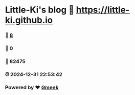 # Little-Ki's blog :link: https://little-ki.github.io 
### :page_facing_up: [8](https://little-ki.github.io/tag.html) 
### :speech_balloon: 0 
### :hibiscus: 82475 
### :alarm_clock: 2024-12-31 22:53:42 
### Powered by :heart: [Gmeek](https://github.com/Meekdai/Gmeek)
